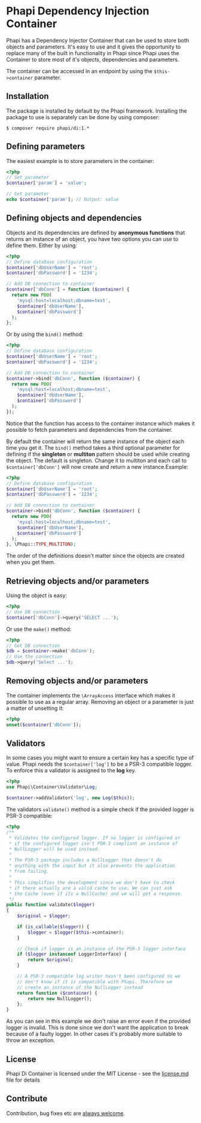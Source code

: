 # Phapi Dependency Injection Container

Phapi has a Dependency Injector Container that can be used to store both objects and parameters. It's easy to use and it gives the opportunity to replace many of the built in functionality in Phapi since Phapi uses the Container to store most of it's objects, dependencies and parameters.

The container can be accessed in an endpoint by using the <code>$this->container</code> parameter.

## Installation
The package is installed by default by the Phapi framework. Installing the package to use is separately can be done by using composer:

```shell
$ composer require phapi/di:1.*
```

## Defining parameters
The easiest example is to store parameters in the container:
```php
<?php
// Set parameter
$container['param'] = 'value';

// Get parameter
echo $container['param']; // Output: value
```

## Defining objects and dependencies
Objects and its dependencies are defined by **anonymous functions** that returns an instance of an object, you have two options you can use to define them. Either by using:
```php
<?php
// Define database configuration
$container['dbUserName'] = 'root';
$container['dbPassword'] = '1234';

// Add DB connection to container
$container['dbConn'] = function ($container) {
  return new PDO(
    'mysql:host=localhost;dbname=test',
    $container['dbUserName'],
    $container['dbPassword']
  );
};
```

Or by using the <code>bind()</code> method:

```php
<?php
// Define database configuration
$container['dbUserName'] = 'root';
$container['dbPassword'] = '1234';

// Add DB connection to container
$container->bind('dbConn', function ($container) {
  return new PDO(
    'mysql:host=localhost;dbname=test',
    $container['dbUserName'],
    $container['dbPassword']
  );
});
```

Notice that the function has access to the container instance which makes it possible to fetch parameters and dependencies from the container.

By default the container will return the same instance of the object each time you get it. The <code>bind()</code> method takes a third optional parameter for defining if the **singleton** or **multiton** pattern should be used while creating the object. The default is singleton. Change it to multiton and each call to <code>$container['dbConn']</code> will now create and return a new instance.Example:

```php
<?php
// Define database configuration
$container['dbUserName'] = 'root';
$container['dbPassword'] = '1234';

// Add DB connection to container
$container->bind('dbConn', function ($container) {
  return new PDO(
    'mysql:host=localhost;dbname=test',
    $container['dbUserName'],
    $container['dbPassword']
  );
}, \Phapi::TYPE_MULTITON);
```

The order of the definitions doesn't matter since the objects are created when you get them.

## Retrieving objects and/or parameters
Using the object is easy:
```php
<?php
// Use DB connection
$container['dbConn']->query('SELECT ...');
```

Or use the <code>make()</code> method:
```php
<?php
// Get DB connection
$db = $container->make('dbConn');
// Use the connection
$db->query('Select ...');
```

## Removing objects and/or parameters
The container implements the <code>\ArrayAccess</code> interface which makes it possible to use as a regular array. Removing an object or a parameter is just a matter of unsetting it:

```php
<?php
unset($container['dbConn']);
```

## Validators
In some cases you might want to ensure a certain key has a specific type of value. Phapi needs the <code>$container['log']</code> to be a PSR-3 compatible logger. To enforce this a validator is assigned to the **log** key.

```php
<?php
use Phapi\Container\Validator\Log;

$container->addValidator('log', new Log($this));
```

The validators <code>validate()</code> method is a simple check if the provided logger is PSR-3 compatible:

```php
<?php
/**
 * Validates the configured logger. If no logger is configured or
 * if the configured logger isn't PSR-3 compliant an instance of
 * NullLogger will be used instead.
 *
 * The PSR-3 package includes a NullLogger that doesn't do
 * anything with the input but it also prevents the application
 * from failing.
 *
 * This simplifies the development since we don't have to check
 * if there actually are a valid cache to use. We can just ask
 * the Cache (even if its a NullCache) and we will get a response.
 */
public function validate($logger)
{
    $original = $logger;

    if (is_callable($logger)) {
        $logger = $logger($this->container);
    }

    // Check if logger is an instance of the PSR-3 logger interface
    if ($logger instanceof LoggerInterface) {
        return $original;
    }

    // A PSR-3 compatible log writer hasn't been configured so we
    // don't know if it is compatible with Phapi. Therefore we
    // create an instance of the NullLogger instead
    return function ($container) {
        return new NullLogger();
    };
}
```

As you can see in this example we don't raise an error even if the provided logger is invalid. This is done since we don't want the application to break because of a faulty logger. In other cases it's probably more suitable to throw an exception.

## License
Phapi Di Container is licensed under the MIT License - see the [license.md](https://github.com/phapi/di/blob/master/license.md) file for details

## Contribute
Contribution, bug fixes etc are [always welcome](https://github.com/phapi/di/issues/new).
